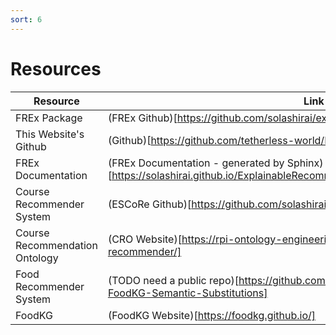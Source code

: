 ```yaml
---
sort: 6
---
```


# Resources

Resource | Link
---- | ----
FREx Package | (FREx Github)[https://github.com/solashirai/explainablerecommenderframework]
This Website's Github | (Github)[https://github.com/tetherless-world/FREx]
FREx Documentation | (FREx Documentation - generated by Sphinx)[https://solashirai.github.io/ExplainableRecommenderFramework/build/html/index.html]
Course Recommender System | (ESCoRe Github)[https://github.com/solashirai/explainablerecommenderframework]
Course Recommendation Ontology | (CRO Website)[https://rpi-ontology-engineering.netlify.app/oe2020/course-recommender/]
Food Recommender System | (TODO need a public repo)[https://github.com/CognitiveHorizons/RPI-HEALS-FoodKG-Semantic-Substitutions]
FoodKG | (FoodKG Website)[https://foodkg.github.io/]
